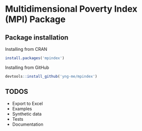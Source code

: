 # Multidimensional Poverty Index (MPI) Package

## Package installation

Installing from CRAN
```r
install.packages('mpindex')
```

Installing from GitHub
```r
devtools::install_github('yng-me/mpindex')
```

## TODOS
- Export to Excel
- Examples
- Synthetic data
- Tests
- Documentation
